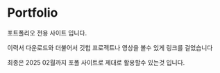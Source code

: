 # Portfolio

포트폴리오 전용 사이트 입니다.

이력서 다운로드와 더불어서 깃헙 프로젝트나 영상을 볼수 있게 링크를 걸었습니다  

  
최종은 2025 02월까지 포폴 사이트로 제대로 활용할수 있는것 입니다.


